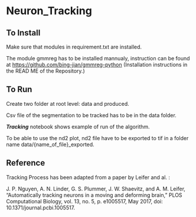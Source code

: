 # Neuron_Tracking

## To Install

Make sure that modules in requirement.txt are installed.

The module gmmreg has to be installed mannualy, instruction can be found at https://github.com/bing-jian/gmmreg-python (Installation instructions in the READ ME of the Repository.)

## To Run

Create two folder at root level: data and produced. 

Csv file of the segmentation to be tracked has to be in the data folder.

***Tracking*** notebook shows example of run of the algorithm. 

To be able to use the nd2 plot, nd2 file have to be exported to tif in a folder name data/{name_of_file}\_exported.
## Reference
Tracking Process has been adapted from a paper by Leifer and al. :

J. P. Nguyen, A. N. Linder, G. S. Plummer, J. W. Shaevitz, and A. M. Leifer, “Automatically tracking neurons in a moving and deforming brain,” PLOS Computational Biology, vol. 13, no. 5, p. e1005517, May 2017, doi: 10.1371/journal.pcbi.1005517.

